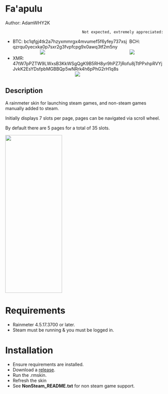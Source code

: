 # Fa'apulu
Author: AdamWHY2K

                                      Not expected, extremely appreciated:
* BTC: bc1qfgj4tk2a7hzyxmmrgx4mvumef5f6yfey737xsj    BCH: qzrqu0yecxka0p7sxr2g3fvpfcpg9x0awq3tf2m5ny   
                      <img src="https://user-images.githubusercontent.com/68286215/130465610-63a93f21-4c79-4de4-a1ee-2aeb6ed17a9a.png">                                                                    <img src="https://user-images.githubusercontent.com/68286215/130466304-f6b50ae3-2bf4-40df-bf6d-3adf95f2ec67.png">
* XMR: 47tW7pPZTW9LWxsB3KkWSgQgK9B5RH8yr9hPZ7jRofu8jTtPPxhpRVYjJvkK2EsYDsfpbMGBBQp5wNRrk4h6pPhG2rH1q8s
                                                  <img src="https://user-images.githubusercontent.com/68286215/130466563-1ad94060-fd62-4c87-ad3b-728858f8dcea.png">

## Description
A rainmeter skin for launching steam games, and non-steam games manually added to steam. 

Initially displays 7 slots per page, pages can be navigated via scroll wheel. 

By default there are 5 pages for a total of 35 slots.

<img src="https://user-images.githubusercontent.com/68286215/127569067-8b73f156-32ac-448d-8d6b-de79335cf354.gif" width="180" height="500">

# Requirements
* Rainmeter 4.5.17.3700 or later.
* Steam must be running & you must be logged in.

# Installation
* Ensure requirements are installed.
* Download a [release](https://github.com/AdamWHY2K/Fa-apulu/releases).
* Run the .rmskin.
* Refresh the skin
* See **NonSteam_README.txt** for non steam game support.
